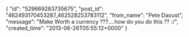  {
   "id": "529669283735675",
   "post_id": "462493170453287_462528253783112",
   "from_name": "Pete Daoust",
   "message": "Make Worth a currency ???....how do you do this ?? :/",
   "created_time": "2013-06-26T05:55:12+0000"
 }
